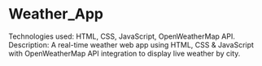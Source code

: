 # Weather_App
Technologies used: HTML, CSS, JavaScript, OpenWeatherMap API.
Description: A real-time weather web app using HTML, CSS & JavaScript with OpenWeatherMap API integration to display live weather by city.

